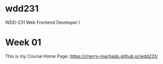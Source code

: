 # wdd231
WDD-231 Web Frontend Developer I

# Week 01

This is my Course Home Page: https://cherry-machado.github.io/wdd231/
